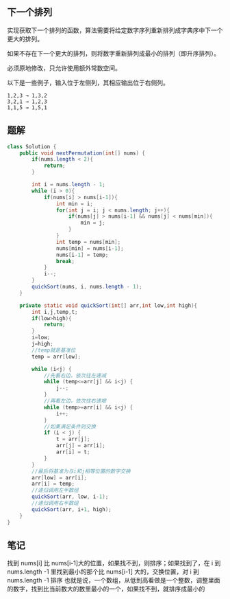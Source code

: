 ## 下一个排列

实现获取下一个排列的函数，算法需要将给定数字序列重新排列成字典序中下一个更大的排列。

如果不存在下一个更大的排列，则将数字重新排列成最小的排列（即升序排列）。

必须原地修改，只允许使用额外常数空间。

以下是一些例子，输入位于左侧列，其相应输出位于右侧列。

```
1,2,3 → 1,3,2
3,2,1 → 1,2,3
1,1,5 → 1,5,1
```

## 题解

```java
class Solution {
    public void nextPermutation(int[] nums) {
        if(nums.length < 2){
            return;
        }

        int i = nums.length - 1;
        while (i > 0){
            if(nums[i] > nums[i-1]){
                int min = i;
                for(int j = i; j < nums.length; j++){
                    if(nums[j] > nums[i-1] && nums[j] < nums[min]){
                        min = j;
                    }
                }
                int temp = nums[min];
                nums[min] = nums[i-1];
                nums[i-1] = temp;
                break;
            }
            i--;
        }
        quickSort(nums, i, nums.length - 1);
    }

    private static void quickSort(int[] arr,int low,int high){
        int i,j,temp,t;
        if(low>high){
            return;
        }
        i=low;
        j=high;
        //temp就是基准位
        temp = arr[low];

        while (i<j) {
            //先看右边，依次往左递减
            while (temp<=arr[j] && i<j) {
                j--;
            }
            //再看左边，依次往右递增
            while (temp>=arr[i] && i<j) {
                i++;
            }
            //如果满足条件则交换
            if (i < j) {
                t = arr[j];
                arr[j] = arr[i];
                arr[i] = t;
            }
        }
        //最后将基准为与i和j相等位置的数字交换
        arr[low] = arr[i];
        arr[i] = temp;
        //递归调用左半数组
        quickSort(arr, low, i-1);
        //递归调用右半数组
        quickSort(arr, i+1, high);
    }
}
```

## 笔记
找到 nums[i] 比 nums[i-1]大的位置，如果找不到，则排序；如果找到了，在 i 到 nums.length -1 里找到最小的那个比 nums[i-1] 大的，交换位置，对 i 到 nums.length -1 排序
也就是说，一个数组，从低到高看做是一个整数，调整里面的数字，找到比当前数大的数里最小的一个，如果找不到，就排序成最小的
